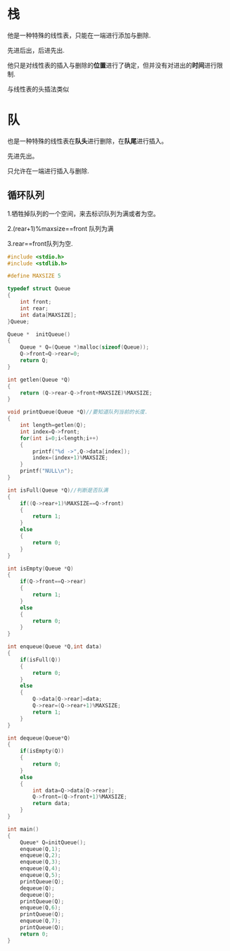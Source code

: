 # 栈

他是一种特殊的线性表，只能在一端进行添加与删除.

先进后出，后进先出.

他只是对线性表的插入与删除的**位置**进行了确定，但并没有对进出的**时间**进行限制.

与线性表的头插法类似

# 队

也是一种特殊的线性表在**队头**进行删除，在**队尾**进行插入。

先进先出。

只允许在一端进行插入与删除.

## 循环队列

1.牺牲掉队列的一个空间，来去标识队列为满或者为空。

2.(rear+1)%maxsize==front 队列为满

3.rear==front队列为空.

```c
#include <stdio.h>
#include <stdlib.h>

#define MAXSIZE 5

typedef struct Queue
{
    int front;
    int rear;
    int data[MAXSIZE];
}Queue;

Queue *  initQueue()
{
    Queue * Q=(Queue *)malloc(sizeof(Queue));
    Q->front=Q->rear=0;
    return Q;
}

int getlen(Queue *Q)
{
    return (Q->rear-Q->front+MAXSIZE)%MAXSIZE;
}

void printQueue(Queue *Q)//要知道队列当前的长度.
{
    int length=getlen(Q);
    int index=Q->front;
    for(int i=0;i<length;i++)
    {
        printf("%d ->",Q->data[index]);
        index=(index+1)%MAXSIZE;
    }
    printf("NULL\n");
} 

int isFull(Queue *Q)//判断是否队满
{
    if((Q->rear+1)%MAXSIZE==Q->front)
    {
        return 1;
    }
    else
    {
        return 0;
    }
}

int isEmpty(Queue *Q)
{
    if(Q->front==Q->rear)
    {
        return 1;
    }
    else
    {
        return 0;
    }
}

int enqueue(Queue *Q,int data)
{
    if(isFull(Q))
    {
        return 0;
    }
    else
    {
        Q->data[Q->rear]=data;
        Q->rear=(Q->rear+1)%MAXSIZE;
        return 1;
    }
}

int dequeue(Queue*Q)
{
    if(isEmpty(Q))
    {
        return 0;
    }
    else
    {
        int data=Q->data[Q->rear];
        Q->front=(Q->front+1)%MAXSIZE;
        return data;
    }
}

int main()
{
    Queue* Q=initQueue();
    enqueue(Q,1);
    enqueue(Q,2);
    enqueue(Q,3);
    enqueue(Q,4);
    enqueue(Q,5);
    printQueue(Q);
    dequeue(Q);
    dequeue(Q);
    printQueue(Q);
    enqueue(Q,6);
    printQueue(Q);
    enqueue(Q,7);
    printQueue(Q);
    return 0;
}
```

